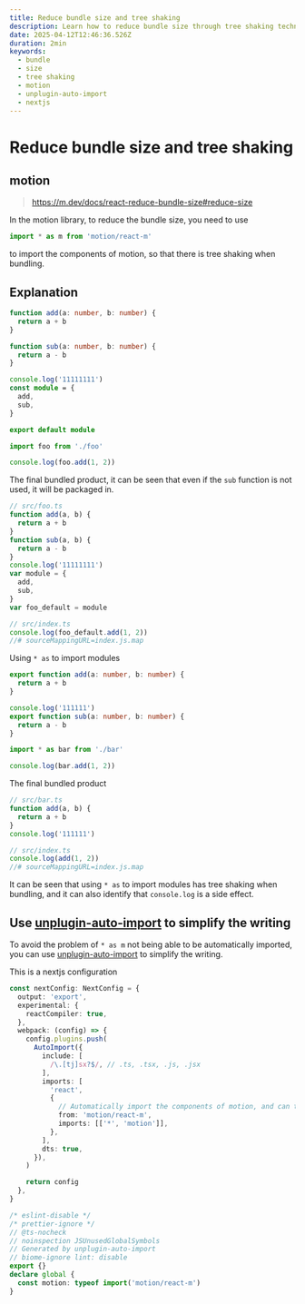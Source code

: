 ```yaml
---
title: Reduce bundle size and tree shaking
description: Learn how to reduce bundle size through tree shaking technology, including the optimized import method of the motion library and the module export strategy
date: 2025-04-12T12:46:36.526Z
duration: 2min
keywords:
  - bundle
  - size
  - tree shaking
  - motion
  - unplugin-auto-import
  - nextjs
---
```


# Reduce bundle size and tree shaking

## motion

> https://m.dev/docs/react-reduce-bundle-size#reduce-size

In the motion library, to reduce the bundle size, you need to use

```ts
import * as m from 'motion/react-m'
```

to import the components of motion, so that there is tree shaking when bundling.

## Explanation

```ts title="foo.ts"
function add(a: number, b: number) {
  return a + b
}

function sub(a: number, b: number) {
  return a - b
}

console.log('11111111')
const module = {
  add,
  sub,
}

export default module
```

```ts title="index.ts"
import foo from './foo'

console.log(foo.add(1, 2))
```

The final bundled product, it can be seen that even if the `sub` function is not used, it will be packaged in.

```js title="index.js"
// src/foo.ts
function add(a, b) {
  return a + b
}
function sub(a, b) {
  return a - b
}
console.log('11111111')
var module = {
  add,
  sub,
}
var foo_default = module

// src/index.ts
console.log(foo_default.add(1, 2))
//# sourceMappingURL=index.js.map
```

Using `* as` to import modules

```ts title="bar.ts"
export function add(a: number, b: number) {
  return a + b
}

console.log('111111')
export function sub(a: number, b: number) {
  return a - b
}
```

```ts title="index.ts"
import * as bar from './bar'

console.log(bar.add(1, 2))
```

The final bundled product

```js title="index.js"
// src/bar.ts
function add(a, b) {
  return a + b
}
console.log('111111')

// src/index.ts
console.log(add(1, 2))
//# sourceMappingURL=index.js.map
```

It can be seen that using `* as` to import modules has tree shaking when bundling, and it can also identify that `console.log` is a side effect.

## Use [unplugin-auto-import](https://github.com/unplugin/unplugin-auto-import) to simplify the writing

To avoid the problem of `* as m` not being able to be automatically imported, you can use [unplugin-auto-import](https://github.com/unplugin/unplugin-auto-import) to simplify the writing.

This is a nextjs configuration

```ts title="next.config.ts"
const nextConfig: NextConfig = {
  output: 'export',
  experimental: {
    reactCompiler: true,
  },
  webpack: (config) => {
    config.plugins.push(
      AutoImport({
        include: [
          /\.[tj]sx?$/, // .ts, .tsx, .js, .jsx
        ],
        imports: [
          'react',
          {
            // Automatically import the components of motion, and can tree shaking
            from: 'motion/react-m',
            imports: [['*', 'motion']],
          },
        ],
        dts: true,
      }),
    )

    return config
  },
}
```

```ts title="auto-import.d.ts"
/* eslint-disable */
/* prettier-ignore */
// @ts-nocheck
// noinspection JSUnusedGlobalSymbols
// Generated by unplugin-auto-import
// biome-ignore lint: disable
export {}
declare global {
  const motion: typeof import('motion/react-m')
}
```
